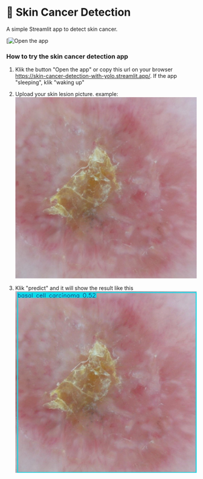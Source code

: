 # 🌷 Skin Cancer Detection

A simple Streamlit app to detect skin cancer.

[![Open the app](https://skin-cancer-detection-with-yolo.streamlit.app/)

### How to try the skin cancer detection app

1. Klik the button "Open the app" or copy this url on your browser https://skin-cancer-detection-with-yolo.streamlit.app/. If the app "sleeping", klik "waking up"

2. Upload your skin lesion picture.
example:
![BCC](bcc.jpg)

3. Klik "predict" and it will show the result like this
![predcited](predicted.jpg)

